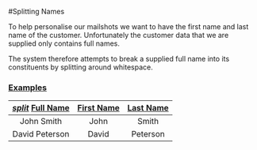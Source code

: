 #Splitting Names

To help personalise our mailshots we want to have the first name and last name of the customer. Unfortunately the customer data that we are supplied only contains full names.

The system therefore attempts to break a supplied full name into its constituents by splitting around whitespace.

### [Examples](- "basic")

|[_split_][]  [Full Name][]|[First Name][]|[Last Name][]|
| :----------------------: | :----------: |  :--------: |
|                John Smith|          John|        Smith|
|            David Peterson|         David|     Peterson|

[Full Name]:  - "#fullName"
[_split_]:    - "#result = split(#fullName)"
[First Name]: - "?=#result.firstName"
[Last Name]:  - "?=#result.lastName"
